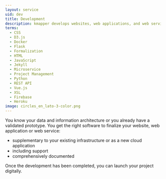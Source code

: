 ```yaml
---
layout: service
uid: dev
title: Development
description: kmapper develops websites, web applications, and web services
terms: 
  - CSS
  - D3.js
  - Docker
  - Flask
  - Formalization
  - HTML
  - JavaScript
  - Jekyll
  - Microservice
  - Project Management
  - Python
  - REST API
  - Vue.js
  - XSL
  - Firebase
  - Heroku
image: circles_en_lato-3-color.png
---
```


You know your data and information architecture or you already have a validated prototype. You get the right software to finalize your website, web application or web service: 

- supplementary to your existing infrastructure or as a new cloud application 
- including support
- comprehensively documented

Once the development has been completed, you can launch your project digitally. 
